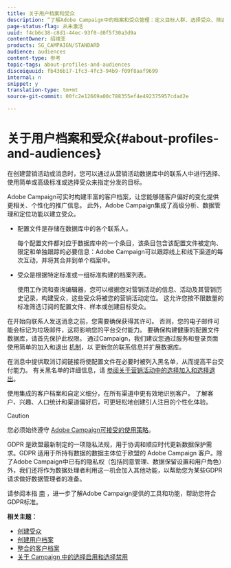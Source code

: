 ```yaml
---
title: 关于用户档案和受众
description: “了解Adobe Campaign中的档案和受众管理：定义目标人群、选择受众、筛选收件人、收集数据和更新配置文件。”
page-status-flag: 从未激活
uuid: f4cb6c38-c8d1-44ec-93f0-d0f5f30a3d9a
contentOwner: 绍维亚
products: SG_CAMPAIGN/STANDARD
audience: audiences
content-type: 参考
topic-tags: about-profiles-and-audiences
discoiquuid: fb436b17-1fc3-4fc3-94b9-f09f8aaf9699
internal: n
snippet: y
translation-type: tm+mt
source-git-commit: 00fc2e12669a00c788355ef4e492375957cdad2e

---
```



# 关于用户档案和受众{#about-profiles-and-audiences}

在创建营销活动或消息时，您可以通过从营销活动数据库中的联系人中进行选择、使用简单或高级标准或选择受众来指定分发的目标。

Adobe Campaign可实时构建丰富的客户档案，让您能够随客户偏好的变化提供更相关、个性化的推广信息。 此外，Adobe Campaign集成了高级分析、数据管理和定位功能以建立受众。

* 配置文件是存储在数据库中的各个联系人。

   每个配置文件都对应于数据库中的一个条目，该条目包含该配置文件被定向、限定和单独跟踪的必要信息：Adobe Campaign可以跟踪线上和线下渠道的每次互动，并将其合并到单个档案中。

* 受众是根据特定标准或一组标准构建的档案列表。

   使用工作流和查询编辑器，您可以根据您对营销活动的信息、活动及其营销历史记录，构建受众，这些受众将被您的营销活动定位。 这允许您按不限数量的标准筛选订阅的配置文件、样本或创建目标受众。

在开始向联系人发送消息之前，您需要确保获得其许可。 否则，您的电子邮件可能会标记为垃圾邮件，这将影响您的平台交付能力。 要确保构建健康的配置文件数据库，请首先保护此权限。 通过Campaign，我们建议您通过服务和登录页面使用简单的加入和退出 [机制](../../audiences/using/creating-a-service.md)，以 [](../../channels/using/about-landing-pages.md) 更新您的联系信息并扩展数据库。

在消息中提供取消订阅链接将使配置文件在必要时被列入黑名单，从而提高平台交付能力。 有关黑名单的详细信息，请 [参阅关于营销活动中的选择加入和选择退出](../../audiences/using/about-opt-in-and-opt-out-in-campaign.md)。

使用集成的客户档案和自定义细分，在所有渠道中更有效地识别客户。 了解客户、兴趣、人口统计和渠道偏好后，可更轻松地创建引人注目的个性化体验。

>[!CAUTION]
>
>您必须始终遵守 [Adobe Campaign可接受的使用策略](http://www.adobe.com/legal/terms/aup.html)。

GDPR 是欧盟最新制定的一项隐私法规，用于协调和顺应时代更新数据保护需求。GDPR 适用于所持有数据的数据主体位于欧盟的 Adobe Campaign 客户。除了Adobe Campaign中已有的隐私权（包括同意管理、数据保留设置和用户角色）外，我们还将作为数据处理者利用这一机会加入其他功能，以帮助您为某些GDPR请求做好数据管理者的准备。

请参阅本指 [南](https://docs.campaign.adobe.com/doc/standard/getting_started/en/ACS_GDPR.html) ，进一步了解Adobe Campaign提供的工具和功能，帮助您符合GDPR标准。

**相关主题：**

* [创建受众](../../audiences/using/creating-audiences.md)
* [创建用户档案](../../audiences/using/creating-profiles.md)
* [整合的客户档案](../../audiences/using/integrated-customer-profile.md)
* [关于 Campaign 中的选择启用和选择禁用](../../audiences/using/about-opt-in-and-opt-out-in-campaign.md)

